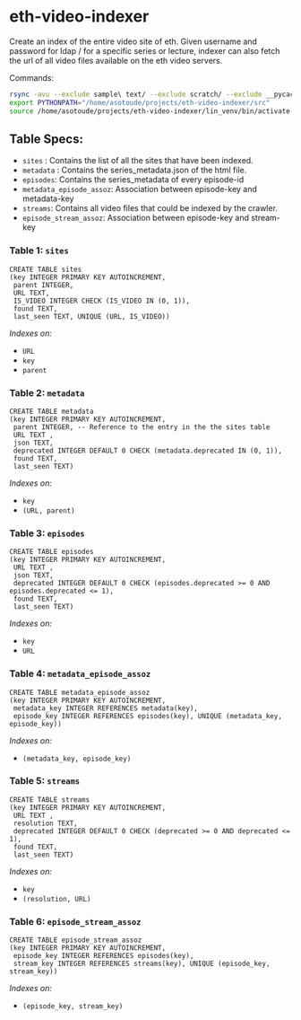 # eth-video-indexer
Create an index of the entire video site of eth. Given username and password for ldap / for a specific series or lecture, indexer can also fetch the url of all video files available on the eth video servers.

Commands:
```bash
rsync -avu --exclude sample\ text/ --exclude scratch/ --exclude __pycache__/ --exclude db_backup/ --exclude db_fucked/ --exclude logs/ --exclude lin_venv/ /home/alisot2000/Documents/01_ReposNCode/eth-video-indexer/ piora:/home/asotoude/projects/eth-video-indexer/
export PYTHONPATH="/home/asotoude/projects/eth-video-indexer/src"
source /home/asotoude/projects/eth-video-indexer/lin_venv/bin/activate
```

## Table Specs:
- `sites` : Contains the list of all the sites that have been indexed.
- `metadata` : Contains the series_metadata.json of the html file.
- `episodes`: Contains the series_metadata of every episode-id
- `metadata_episode_assoz`: Association between episode-key and metadata-key
- `streams`: Contains all video files that could be indexed by the crawler.
- `episode_stream_assoz`: Association between episode-key and stream-key

### Table 1: `sites`
```sqlite
CREATE TABLE sites 
(key INTEGER PRIMARY KEY AUTOINCREMENT, 
 parent INTEGER, 
 URL TEXT, 
 IS_VIDEO INTEGER CHECK (IS_VIDEO IN (0, 1)),
 found TEXT,
 last_seen TEXT, UNIQUE (URL, IS_VIDEO))
```
*Indexes on:*
- `URL`
- `key`
- `parent`

### Table 2: `metadata`
```sqlite
CREATE TABLE metadata 
(key INTEGER PRIMARY KEY AUTOINCREMENT, 
 parent INTEGER, -- Reference to the entry in the the sites table
 URL TEXT , 
 json TEXT,
 deprecated INTEGER DEFAULT 0 CHECK (metadata.deprecated IN (0, 1)),
 found TEXT,
 last_seen TEXT)
```
*Indexes on:*
- `key`
- `(URL, parent)`

### Table 3: `episodes`
```sqlite
CREATE TABLE episodes 
(key INTEGER PRIMARY KEY AUTOINCREMENT, 
 URL TEXT , 
 json TEXT,
 deprecated INTEGER DEFAULT 0 CHECK (episodes.deprecated >= 0 AND episodes.deprecated <= 1),
 found TEXT,
 last_seen TEXT)
```

*Indexes on:*
- `key`
- `URL`

### Table 4: `metadata_episode_assoz`
```sqlite
CREATE TABLE metadata_episode_assoz 
(key INTEGER PRIMARY KEY AUTOINCREMENT, 
 metadata_key INTEGER REFERENCES metadata(key), 
 episode_key INTEGER REFERENCES episodes(key), UNIQUE (metadata_key, episode_key))
```

*Indexes on:*
- `(metadata_key, episode_key)`

### Table 5: `streams`
```sqlite
CREATE TABLE streams 
(key INTEGER PRIMARY KEY AUTOINCREMENT, 
 URL TEXT , 
 resolution TEXT,
 deprecated INTEGER DEFAULT 0 CHECK (deprecated >= 0 AND deprecated <= 1),
 found TEXT, 
 last_seen TEXT)
```

*Indexes on:*
- `key`
- `(resolution, URL)`

### Table 6: `episode_stream_assoz`
```sqlite
CREATE TABLE episode_stream_assoz 
(key INTEGER PRIMARY KEY AUTOINCREMENT, 
 episode_key INTEGER REFERENCES episodes(key), 
 stream_key INTEGER REFERENCES streams(key), UNIQUE (episode_key, stream_key))
```

*Indexes on:*
- `(episode_key, stream_key)`